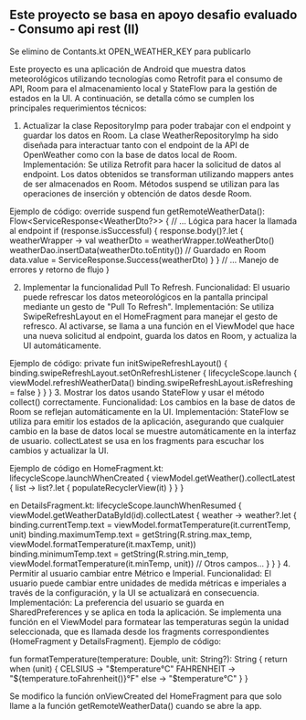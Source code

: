 ## Este proyecto se basa en apoyo desafio evaluado - Consumo api rest (II)

Se elimino de Contants.kt OPEN_WEATHER_KEY para publicarlo

Este proyecto es una aplicación de Android que muestra datos meteorológicos utilizando tecnologías como Retrofit para el consumo de API, Room para el almacenamiento local y StateFlow para la gestión de estados en la UI. A continuación, se detalla cómo se cumplen los principales requerimientos técnicos:

1. Actualizar la clase RepositoryImp para poder trabajar con el endpoint y guardar los datos en Room.
La clase WeatherRepositoryImp ha sido diseñada para interactuar tanto con el endpoint de la API de OpenWeather como con la base de datos local de Room.
Implementación:
Se utiliza Retrofit para hacer la solicitud de datos al endpoint.
Los datos obtenidos se transforman utilizando mappers antes de ser almacenados en Room.
Métodos suspend se utilizan para las operaciones de inserción y obtención de datos desde Room.

Ejemplo de código:
override suspend fun getRemoteWeatherData(): Flow<ServiceResponse<WeatherDto?>> {
    // ... Lógica para hacer la llamada al endpoint
    if (response.isSuccessful) {
        response.body()?.let { weatherWrapper ->
            val weatherDto = weatherWrapper.toWeatherDto()
            weatherDao.insertData(weatherDto.toEntity()) // Guardado en Room
            data.value = ServiceResponse.Success(weatherDto)
        }
    }
    // ... Manejo de errores y retorno de flujo
}

2. Implementar la funcionalidad Pull To Refresh.
Funcionalidad: El usuario puede refrescar los datos meteorológicos en la pantalla principal mediante un gesto de "Pull To Refresh".
Implementación:
Se utiliza SwipeRefreshLayout en el HomeFragment para manejar el gesto de refresco.
Al activarse, se llama a una función en el ViewModel que hace una nueva solicitud al endpoint, guarda los datos en Room, y actualiza la UI automáticamente.

Ejemplo de código:
private fun initSwipeRefreshLayout() {
    binding.swipeRefreshLayout.setOnRefreshListener {
        lifecycleScope.launch {
            viewModel.refreshWeatherData()
            binding.swipeRefreshLayout.isRefreshing = false
        }
    }
}
3. Mostrar los datos usando StateFlow y usar el método collect() correctamente.
Funcionalidad: Los cambios en la base de datos de Room se reflejan automáticamente en la UI.
Implementación:
StateFlow se utiliza para emitir los estados de la aplicación, asegurando que cualquier cambio en la base de datos local se muestre automáticamente en la interfaz de usuario.
collectLatest se usa en los fragments para escuchar los cambios y actualizar la UI.

Ejemplo de código en HomeFragment.kt:
lifecycleScope.launchWhenCreated {
    viewModel.getWeather().collectLatest { list ->
        list?.let { populateRecyclerView(it) }
    }
}

en DetailsFragment.kt:
lifecycleScope.launchWhenResumed {
    viewModel.getWeatherDataById(id).collectLatest { weather ->
        weather?.let {
            binding.currentTemp.text = viewModel.formatTemperature(it.currentTemp, unit)
            binding.maximumTemp.text = getString(R.string.max_temp, viewModel.formatTemperature(it.maxTemp, unit))
            binding.minimumTemp.text = getString(R.string.min_temp, viewModel.formatTemperature(it.minTemp, unit))
            // Otros campos...
        }
    }
}
4. Permitir al usuario cambiar entre Métrico e Imperial.
Funcionalidad: El usuario puede cambiar entre unidades de medida métricas e imperiales a través de la configuración, y la UI se actualizará en consecuencia.
Implementación:
La preferencia del usuario se guarda en SharedPreferences y se aplica en toda la aplicación.
Se implementa una función en el ViewModel para formatear las temperaturas según la unidad seleccionada, que es llamada desde los fragments correspondientes (HomeFragment y DetailsFragment).
Ejemplo de código:

fun formatTemperature(temperature: Double, unit: String?): String {
    return when (unit) {
        CELSIUS -> "$temperature°C"
        FAHRENHEIT -> "${temperature.toFahrenheit()}°F"
        else -> "$temperature°C"
    }
}

Se modifico la función onViewCreated del HomeFragment para que solo llame a la función getRemoteWeatherData() cuando se abre la app. 


